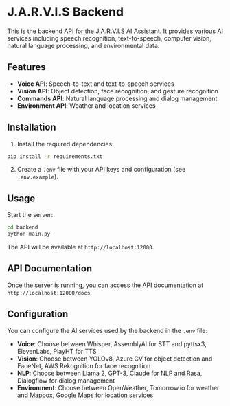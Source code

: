 # J.A.R.V.I.S Backend

This is the backend API for the J.A.R.V.I.S AI Assistant. It provides various AI services including speech recognition, text-to-speech, computer vision, natural language processing, and environmental data.

## Features

- **Voice API**: Speech-to-text and text-to-speech services
- **Vision API**: Object detection, face recognition, and gesture recognition
- **Commands API**: Natural language processing and dialog management
- **Environment API**: Weather and location services

## Installation

1. Install the required dependencies:

```bash
pip install -r requirements.txt
```

2. Create a `.env` file with your API keys and configuration (see `.env.example`).

## Usage

Start the server:

```bash
cd backend
python main.py
```

The API will be available at `http://localhost:12000`.

## API Documentation

Once the server is running, you can access the API documentation at `http://localhost:12000/docs`.

## Configuration

You can configure the AI services used by the backend in the `.env` file:

- **Voice**: Choose between Whisper, AssemblyAI for STT and pyttsx3, ElevenLabs, PlayHT for TTS
- **Vision**: Choose between YOLOv8, Azure CV for object detection and FaceNet, AWS Rekognition for face recognition
- **NLP**: Choose between Llama 2, GPT-3, Claude for NLP and Rasa, Dialogflow for dialog management
- **Environment**: Choose between OpenWeather, Tomorrow.io for weather and Mapbox, Google Maps for location services